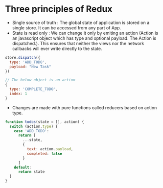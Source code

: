 # Three principles of Redux

- Single source of truth : The global state of application is stored on a single store. It can be accessed from any part of App.
- State is read only : We can change it only by emiting an action (Action is an javascript object which has type and optional payload. 
  The Action is dispatched.). This ensures that neither the views nor the network callbacks will ever write directly to the state.
  
```js
store.dispatch({
  type: 'ADD_TODO',
  payload: "New Task"
})
```

```js
// The below object is an action
{
  type: 'COMPLETE_TODO',
  index: 1
}
```

- Changes are made with pure functions called reducers based on action type.

```js
function todos(state = [], action) {
  switch (action.type) {
    case 'ADD_TODO':
      return [
        ...state,
        {
          text: action.payload,
          completed: false
        }
      ]
    default:
      return state
  }
}      
```
